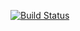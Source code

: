 [![Build Status](https://dev.azure.com/exops/AgileProject/_apis/build/status%2FkshDevops.gitapp?branchName=master)](https://dev.azure.com/exops/AgileProject/_build/latest?definitionId=6&branchName=master)

